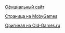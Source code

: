[Официальный сайт](https://www.edromel.com/us/pacman-greedy-xp-edromel-game-us-1)

[Страница на MobyGames](https://www.mobygames.com/game/72311/greedy/)

[Оригинал на Old-Games.ru](https://www.old-games.ru/game/10606.html)

